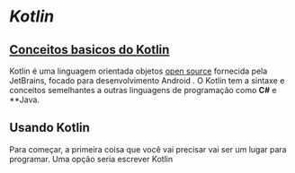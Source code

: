# *Kotlin*

## [Conceitos basicos do Kotlin](https://blog.teamtreehouse.com/absolute-beginners-guide-kotlin)
Kotlin é uma linguagem orientada objetos [open source](https://github.com/JetBrains/kotlin) fornecida pela JetBrains, focado para desenvolvimento Android . O Kotlin tem a sintaxe e conceitos semelhantes a outras linguagens de programação como **C#** e **Java.

## Usando Kotlin
Para começar, a primeira coisa que você vai precisar vai ser um lugar para programar. Uma opção seria escrever Kotlin 


